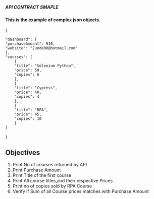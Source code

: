 ##### API CONTRACT SMAPLE

#### This is the example of complex json objects.
    {

    "dashboard": {
    "purchaseAmount": 910,
    "website": "2unde00@hotmail.com"
    },
    "courses": [
        {
        "title": "Selenium Python",
        "price": 50,
        "copies": 6
        },
        {
        "title": "Cypress",
        "price": 40,
        "copies": 4
        },
        {
        "title": "RPA",
        "price": 45,
        "copies": 10
        }
    ]
}


## Objectives

1. Print No of courses returned by API
2.  Print Purchase Amount
3. Print Title of the first course
4. Print All course titles,and their respective Prices
5. Print no of copies sold by RPA Course
6. Verify if Sum of all Course prices matches with Purchase Amount